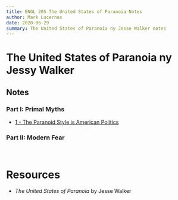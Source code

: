 ```yaml
---
title: ENGL 205 The United States of Paranoia Notes
author: Mark Lucernas
date: 2020-06-29
summary: The United States of Paranoia ny Jesse Walker notes
---
```



# The United States of Paranoia ny Jessy Walker

## Notes

### Part I: Primal Myths

  - [1 - The Paranoid Style is American Politics](notes/part-1/ch-1)

### Part II: Modern Fear


<br>

# Resources

  - _The United States of Paranoia_ by Jesse Walker
